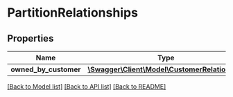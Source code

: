 # PartitionRelationships

## Properties
Name | Type | Description | Notes
------------ | ------------- | ------------- | -------------
**owned_by_customer** | [**\Swagger\Client\Model\CustomerRelationship**](CustomerRelationship.md) |  | 

[[Back to Model list]](../../README.md#documentation-for-models) [[Back to API list]](../../README.md#documentation-for-api-endpoints) [[Back to README]](../../README.md)

